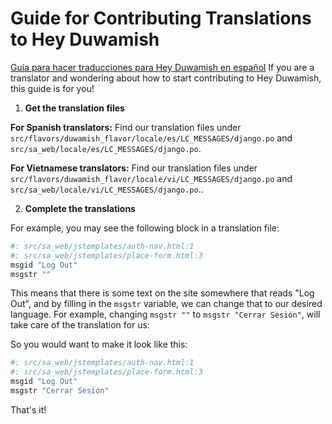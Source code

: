 Guide for Contributing Translations to Hey Duwamish
==================================================

[Guía para hacer traducciones para Hey Duwamish en español](/doc/TRADUCCIONES.md)
If you are a translator and wondering about how to start contributing to Hey Duwamish, this guide is for you!

1. **Get the translation files**

  **For Spanish translators:** Find our translation files under `src/flavors/duwamish_flavor/locale/es/LC_MESSAGES/django.po` and `src/sa_web/locale/es/LC_MESSAGES/django.po`.

  **For Vietnamese translators:** Find our translation files under `src/flavors/duwamish_flavor/locale/vi/LC_MESSAGES/django.po` and `src/sa_web/locale/vi/LC_MESSAGES/django.po`..

2. **Complete the translations**

  For example, you may see the following block in a translation file:

  ```python
  #: src/sa_web/jstemplates/auth-nav.html:1
  #: src/sa_web/jstemplates/place-form.html:3
  msgid "Log Out"
  msgstr ""
  ```

  This means that there is some text on the site somewhere that reads "Log Out", and by filling in the `msgstr` variable, we can change that to our desired language. For example, changing `msgstr ""` to `msgstr "Cerrar Sesión"`, will take care of the translation for us:

  So you would want to make it look like this:

  ```python
  #: src/sa_web/jstemplates/auth-nav.html:1
  #: src/sa_web/jstemplates/place-form.html:3
  msgid "Log Out"
  msgstr "Cerrar Sesión"
  ```
  That's it!
